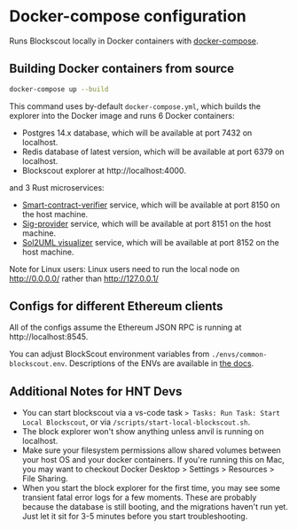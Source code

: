 # Docker-compose configuration

Runs Blockscout locally in Docker containers with [docker-compose](https://github.com/docker/compose).

## Building Docker containers from source

```bash
docker-compose up --build
```

This command uses by-default `docker-compose.yml`, which builds the explorer into the Docker image and runs 6 Docker containers:

- Postgres 14.x database, which will be available at port 7432 on localhost.
- Redis database of latest version, which will be available at port 6379 on localhost.
- Blockscout explorer at http://localhost:4000.

and 3 Rust microservices:

- [Smart-contract-verifier](https://github.com/blockscout/blockscout-rs/tree/main/smart-contract-verifier) service, which will be available at port 8150 on the host machine.
- [Sig-provider](https://github.com/blockscout/blockscout-rs/tree/main/sig-provider) service, which will be available at port 8151 on the host machine.
- [Sol2UML visualizer](https://github.com/blockscout/blockscout-rs/tree/main/visualizer) service, which will be available at port 8152 on the host machine.

Note for Linux users: Linux users need to run the local node on http://0.0.0.0/ rather than http://127.0.0.1/

## Configs for different Ethereum clients

All of the configs assume the Ethereum JSON RPC is running at http://localhost:8545.

You can adjust BlockScout environment variables from `./envs/common-blockscout.env`. Descriptions of the ENVs are available in [the docs](https://docs.blockscout.com/for-developers/information-and-settings/env-variables).

## Additional Notes for HNT Devs

- You can start blockscout via a vs-code task `> Tasks: Run Task: Start Local Blockscout`, or via `/scripts/start-local-blockscout.sh`.
- The block explorer won't show anything unless anvil is running on localhost.
- Make sure your filesystem permissions allow shared volumes between your host OS and your docker containers. If you're running this on Mac, you may want to checkout Docker Desktop > Settings > Resources > File Sharing.
- When you start the block explorer for the first time, you may see some transient fatal error logs for a few moments. These are probably because the database is still booting, and the migrations haven't run yet. Just let it sit for 3-5 minutes before you start troubleshooting.
